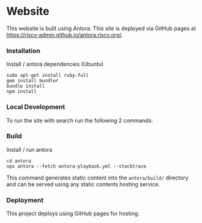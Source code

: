 # Website

This website is built using Antora. This site is deployed via GitHub pages at https://riscv-admin.github.io/antora.riscv.org/.

### Installation

Install / antora dependencies (Ubuntu)
```shell
sudo apt-get install ruby-full
gem install bundler
bundle install
npm install
```

### Local Development

To run the site with search run the following 2 commands:


### Build

Install / run antora
```shell
cd antora
npx antora --fetch antora-playbook.yml --stacktrace
```

This command generates static content into the `antora/build/` directory and can be served using any static contents hosting service.

### Deployment

This project deploys using GitHub pages for hosting.
